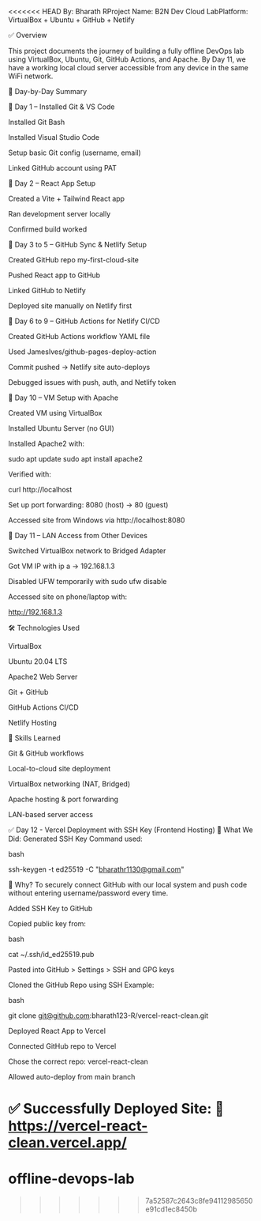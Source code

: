 <<<<<<< HEAD
By: Bharath RProject Name: B2N Dev Cloud LabPlatform: VirtualBox + Ubuntu + GitHub + Netlify

✅ Overview

This project documents the journey of building a fully offline DevOps lab using VirtualBox, Ubuntu, Git, GitHub Actions, and Apache. By Day 11, we have a working local cloud server accessible from any device in the same WiFi network.

📆 Day-by-Day Summary

🔹 Day 1 – Installed Git & VS Code

Installed Git Bash

Installed Visual Studio Code

Setup basic Git config (username, email)

Linked GitHub account using PAT


🔹 Day 2 – React App Setup

Created a Vite + Tailwind React app

Ran development server locally

Confirmed build worked



🔹 Day 3 to 5 – GitHub Sync & Netlify Setup

Created GitHub repo my-first-cloud-site

Pushed React app to GitHub

Linked GitHub to Netlify

Deployed site manually on Netlify first



🔹 Day 6 to 9 – GitHub Actions for Netlify CI/CD

Created GitHub Actions workflow YAML file

Used JamesIves/github-pages-deploy-action

Commit pushed → Netlify site auto-deploys

Debugged issues with push, auth, and Netlify token



🔹 Day 10 – VM Setup with Apache

Created VM using VirtualBox

Installed Ubuntu Server (no GUI)

Installed Apache2 with:

sudo apt update
sudo apt install apache2

Verified with:

curl http://localhost

Set up port forwarding: 8080 (host) → 80 (guest)

Accessed site from Windows via http://localhost:8080



🔹 Day 11 – LAN Access from Other Devices

Switched VirtualBox network to Bridged Adapter

Got VM IP with ip a → 192.168.1.3

Disabled UFW temporarily with sudo ufw disable

Accessed site on phone/laptop with:

http://192.168.1.3

🛠 Technologies Used

VirtualBox

Ubuntu 20.04 LTS

Apache2 Web Server

Git + GitHub

GitHub Actions CI/CD

Netlify Hosting

🚀 Skills Learned

Git & GitHub workflows

Local-to-cloud site deployment

VirtualBox networking (NAT, Bridged)

Apache hosting & port forwarding

LAN-based server access



✅ Day 12 - Vercel Deployment with SSH Key (Frontend Hosting)
🔹 What We Did:
Generated SSH Key
Command used:

bash

ssh-keygen -t ed25519 -C "bharathr1130@gmail.com"


🔸 Why?
To securely connect GitHub with our local system and push code without entering username/password every time.

Added SSH Key to GitHub

Copied public key from:

bash

cat ~/.ssh/id_ed25519.pub


Pasted into GitHub > Settings > SSH and GPG keys

Cloned the GitHub Repo using SSH
Example:

bash

git clone git@github.com:bharath123-R/vercel-react-clean.git


Deployed React App to Vercel

Connected GitHub repo to Vercel

Chose the correct repo: vercel-react-clean

Allowed auto-deploy from main branch

✅ Successfully Deployed Site:
🔗 https://vercel-react-clean.vercel.app/
=======
# offline-devops-lab
>>>>>>> 7a52587c2643c8fe94112985650e91cd1ec8450b
